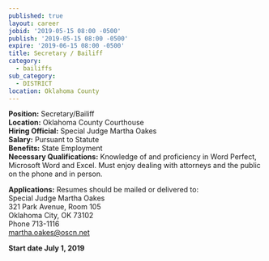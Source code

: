 ```yaml
---
published: true
layout: career
jobid: '2019-05-15 08:00 -0500'
publish: '2019-05-15 08:00 -0500'
expire: '2019-06-15 08:00 -0500'
title: Secretary / Bailiff
category:
  - bailiffs
sub_category:
  - DISTRICT
location: Oklahoma County
---
```

**Position:** Secretary/Bailiff  
**Location:** Oklahoma County Courthouse  
**Hiring Official:** Special Judge Martha Oakes  
**Salary:** Pursuant to Statute  
**Benefits:** State Employment  
**Necessary Qualifications:** Knowledge of and proficiency in Word Perfect, Microsoft Word and Excel.  Must enjoy dealing with attorneys and the public on the phone and in person.    
  
**Applications:** Resumes should be mailed or delivered to:  
Special Judge Martha Oakes  
321 Park Avenue, Room 105  
Oklahoma City, OK  73102  
Phone 713-1116  
[martha.oakes@oscn.net](mailto:martha.oakes@oscn.net)

**Start date July 1, 2019**
